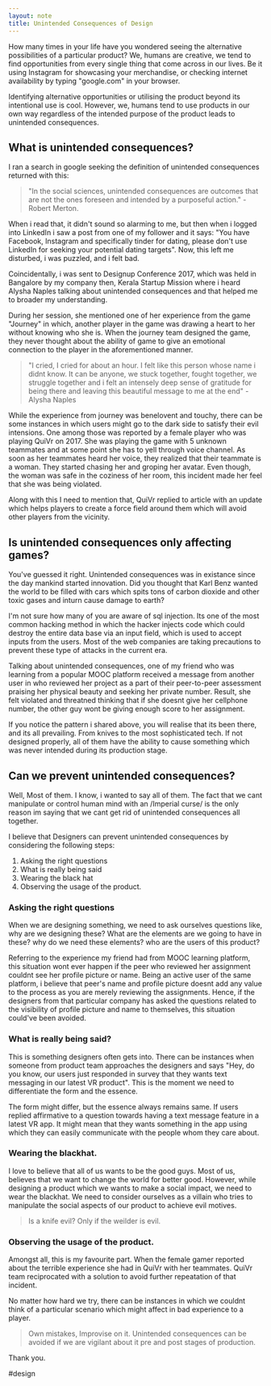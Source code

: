 ```yaml
---
layout: note
title: Unintended Consequences of Design
---
```


How many times in your life have you wondered seeing the alternative possibilities of a particular product? We, humans are creative, we tend to find opportunities from every single thing that come across in our lives. Be it using Instagram for showcasing your merchandise, or checking internet availability by typing "google.com" in your browser.


Identifying alternative opportunities or utilising the product beyond its intentional use is cool. However, we, humans tend to use products in our own way regardless of the intended purpose of the product leads to unintended consequences.

## What is unintended consequences?
I ran a search in google seeking the definition of unintended consequences returned with this:

> "In the social sciences, unintended consequences are outcomes that are not the ones foreseen and intended by a purposeful action." - Robert Merton.

When i read that, it didn't sound so alarming to me, but then when i logged into LinkedIn i saw a post from one of my follower and it says: "You have Facebook, Instagram and specifically tinder for dating, please don't use LinkedIn for seeking your potential dating targets". Now, this left me disturbed, i was puzzled, and i felt bad.

Coincidentally, i was sent to Designup Conference 2017, which was held in Bangalore by my company then, Kerala Startup Mission where i heard Alysha Naples talking about unintended consequences and that helped me to broader my understanding.

During her session, she mentioned one of her experience from the game "Journey" in which, another player in the game was drawing a heart to her without knowing who she is. When the journey team designed the game, they never thought about the ability of game to give an emotional connection to the player in the aforementioned manner.

> "I cried, I cried for about an hour. I felt like this person whose name i didnt know. It can be anyone, we stuck together, fought together, we struggle together and i felt an intensely deep sense of gratitude for being there and leaving this beautiful message to me at the end" - Alysha Naples



While the experience from journey was benelovent and touchy, there can be some instances in which users might go to the dark side to satisfy their evil intensions. One among those was reported by a female player who was playing QuiVr on 2017. She was playing the game with 5 unknown teammates and at some point she has to yell through voice channel. As soon as her teammates heard her voice, they realized that their teammate is a woman. They started chasing her and groping her avatar. Even though, the woman was safe in the coziness of her room, this incident made her feel that she was being violated.

Along with this I need to mention that, QuiVr replied to article with an update which helps players to create a force field around them which will avoid other players from the vicinity.

## Is unintended consequences only affecting games?
You've guessed it right. Unintended consequences was in existance since the day mankind started innovation. Did you thought that Karl Benz wanted the world to be filled with cars which spits tons of carbon dioxide and other toxic gases and inturn cause damage to earth?

I'm not sure how many of you are aware of sql injection. Its one of the most common hacking method in which the hacker injects code which could destroy the entire data base via an input field, which is used to accept inputs from the users. Most of the web companies are taking precautions to prevent these type of attacks in the current era.

Talking about unintended consequences, one of my friend who was learning from a popular MOOC platform received a message from another user in  who reviewed her project as a part of their peer-to-peer assessment praising her physical beauty and seeking her private number. Result, she felt violated and threatned thinking that if she doesnt give her cellphone number, the other guy wont be giving enough score to her assignment.

If you notice the pattern i shared above, you will realise that its been there, and its all prevailing. From knives to the most sophisticated tech. If not designed properly, all of them have the ability to cause something which was never intended during its production stage.

## Can we prevent unintended consequences?

Well, Most of them. I know, i wanted to say all of them. The fact that we cant manipulate or control human mind with an /Imperial curse/ is the only reason im saying that we cant get rid of unintended consequences all together.

I believe that Designers can prevent unintended consequences by considering the following steps:
1. Asking the right questions
2. What is really being said
3. Wearing the black hat
4. Observing the usage of the product.


### Asking the right questions

When we are designing something, we need to ask ourselves questions like, why are we designing these? What are the elements are we going to have in these? why do we need these elements? who are the users of this product?

Referring to the experience my friend had from MOOC learning platform, this situation wont ever happen if the peer who reviewed her assignment couldnt see her profile picture or name. Being an active user of the same platform, i believe that peer's name and profile picture doesnt add any value to the process as you are merely reviewing the assignments. Hence, if the designers from that particular company has asked the questions related to the visibility of profile picture and name to themselves, this situation could've been avoided.


### What is really being said?

This is something designers often gets into. There can be instances when someone from product team approaches the designers and says "Hey, do you know, our users just responded in survey that they wants text messaging in our latest VR product". This is the moment we need to differentiate the form and the essence.

The form might differ, but the essence always remains same. If users replied affirmative to a question towards having a text message feature in a latest VR app. It might mean that they wants something in the app using which they can easily communicate with the people whom they care about.


### Wearing the blackhat.

I love to believe that all of us wants to be the good guys. Most of us, believes that we want to change the world for better good. However, while designing a product which we wants to make a social impact, we need to wear the blackhat. We need to consider ourselves as a villain who tries to manipulate the social aspects of our product to achieve evil motives.

> Is a knife evil? Only if the weilder is evil.

### Observing the usage of the product.

Amongst all, this is my favourite part. When the female gamer reported about the terrible experience she had in QuiVr with her teammates. QuiVr team reciprocated with a solution to avoid further repeatation of that incident.

No matter how hard we try, there can be instances in which we couldnt think of a particular scenario which might affect in bad experience to a player.

> Own mistakes, Improvise on it. Unintended consequences can be avoided if we are vigilant about it pre and post stages of production.

Thank you.

#design